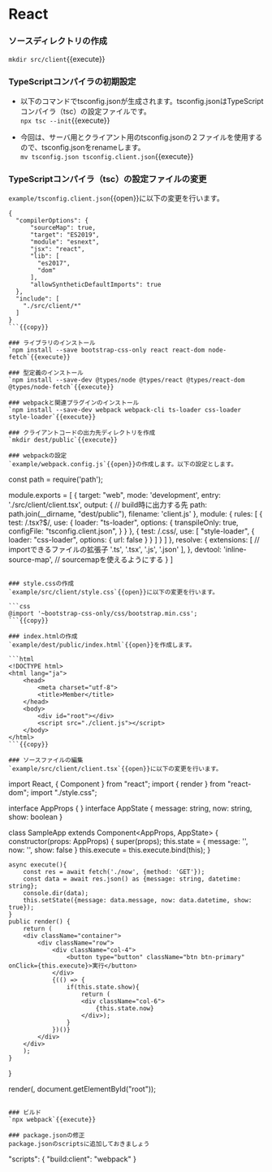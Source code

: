 # React

### ソースディレクトリの作成
`mkdir src/client`{{execute}}

### TypeScriptコンパイラの初期設定
- 以下のコマンドでtsconfig.jsonが生成されます。tsconfig.jsonはTypeScriptコンパイラ（tsc）の設定ファイルです。<br />
 `npx tsc --init`{{execute}}

- 今回は、サーバ用とクライアント用のtsconfig.jsonの２ファイルを使用するので、tsconfig.jsonをrenameします。<br />
 `mv tsconfig.json tsconfig.client.json`{{execute}}

### TypeScriptコンパイラ（tsc）の設定ファイルの変更
`example/tsconfig.client.json`{{open}}に以下の変更を行います。

```
{
  "compilerOptions": {
      "sourceMap": true,
      "target": "ES2019",
      "module": "esnext",
      "jsx": "react",
      "lib": [
        "es2017",
        "dom"
      ],
      "allowSyntheticDefaultImports": true
  },
  "include": [
    "./src/client/*"
  ]
}
```{{copy}}

### ライブラリのインストール
`npm install --save bootstrap-css-only react react-dom node-fetch`{{execute}}

### 型定義のインストール
`npm install --save-dev @types/node @types/react @types/react-dom @types/node-fetch`{{execute}}

### webpackと関連プラグインのインストール
`npm install --save-dev webpack webpack-cli ts-loader css-loader style-loader`{{execute}}

### クライアントコードの出力先ディレクトリを作成
`mkdir dest/public`{{execute}}

### webpackの設定
`example/webpack.config.js`{{open}}の作成します。以下の設定とします。

```
const path = require('path');

module.exports = [
    {
        target: "web", 
        mode: 'development',
        entry: './src/client/client.tsx',
        output: { // build時に出力する先
          path: path.join(__dirname, "dest/public"),
          filename: 'client.js'
        },
        module: {
          rules: [
            {
              test: /\.tsx?$/,
              use: {
                loader: "ts-loader",
                options: {
                    transpileOnly: true,
                    configFile: "tsconfig.client.json",
                }
              }
            },
            {
                test: /\.css/,
                use: [
                  "style-loader",
                  {
                    loader: "css-loader",
                    options: { url: false }
                  }
                ]
              }
          ]
        },
        resolve: {
          extensions: [ // importできるファイルの拡張子
            '.ts', '.tsx', '.js', '.json'
          ],
        },
        devtool: 'inline-source-map',  // sourcemapを使えるようにする
    }
]
```{{copy}}

### style.cssの作成
`example/src/client/style.css`{{open}}に以下の変更を行います。

```css
@import '~bootstrap-css-only/css/bootstrap.min.css';
```{{copy}}

### index.htmlの作成
`example/dest/public/index.html`{{open}}を作成します。

```html
<!DOCTYPE html>
<html lang="ja">
    <head>
        <meta charset="utf-8">
        <title>Member</title>
    </head>
    <body>
        <div id="root"></div>
        <script src="./client.js"></script>
    </body>
</html>
```{{copy}}

### ソースファイルの編集
`example/src/client/client.tsx`{{open}}に以下の変更を行います。

```
import React, { Component } from "react";
import { render } from "react-dom";
import "./style.css";

interface AppProps { }
interface AppState {
    message: string,
    now: string,
    show: boolean
}

class SampleApp extends Component<AppProps, AppState> {
    constructor(props: AppProps) {
        super(props);
        this.state = {
            message: '', 
            now: '',
            show: false
        }
        this.execute = this.execute.bind(this);
    }

    async execute(){
        const res = await fetch('./now', {method: 'GET'});
        const data = await res.json() as {message: string, datetime: string};
        console.dir(data);
        this.setState({message: data.message, now: data.datetime, show: true});
    }
    public render() {
        return (
        <div className="container">
            <div className="row">
                <div className="col-4">
                    <button type="button" className="btn btn-primary" onClick={this.execute}>実行</button>
                </div>
                {(() => {
                    if(this.state.show){
                        return (
                        <div className="col-6">
                            {this.state.now}
                        </div>);
                    }
                })()}
            </div>
        </div>
        );
    }
}

render(<SampleApp />, document.getElementById("root"));
```{{copy}}

### ビルド
`npx webpack`{{execute}}

### package.jsonの修正
package.jsonのscriptsに追加しておきましょう
```
"scripts": {
    "build:client": "webpack"
}
```{{copy}}
